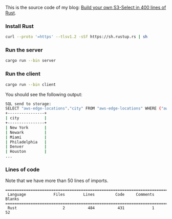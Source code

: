 This is the source code of my blog: [Build your own S3-Select in 400 lines of Rust](https://blog.xiangpeng.systems/posts/build-s3-select/).

### Install Rust

```bash
curl --proto '=https' --tlsv1.2 -sSf https://sh.rustup.rs | sh
```

### Run the server 

```bash
cargo run --bin server
```

### Run the client

```bash
cargo run --bin client
```

You should see the following output:

```bash
SQL send to storage: 
SELECT "aws-edge-locations"."city" FROM "aws-edge-locations" WHERE ("aws-edge-locations"."country" = 'United States')
+----------------+
| city           |
+----------------+
| New York       |
| Newark         |
| Miami          |
| Philadelphia   |
| Denver         |
| Houston        |
...
```


### Lines of code

Note that we have more than 50 lines of imports.
```
===============================================================================
 Language            Files        Lines         Code     Comments       Blanks
===============================================================================
 Rust                    2          484          431            1           52
```









